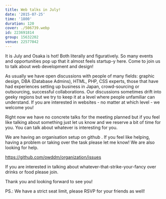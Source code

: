 ```yaml
---
title: Web talks in July!
date: '2015-07-25'
time: '1800'
duration: 120
cover: ./506739.webp
id: 223691814
group: 15632202
venue: 22577042
---
```


It is July and Osaka is hot! Both literally and figuratively. So many events and opportunities pop up that it almost feels startup-y here. Come to join us to talk about web development and design!

As usually we have open discussions with people of many fields: graphic design, DBA (Database Admins), HTML, PHP, CSS experts, those that have had experiences setting up business in Japan, crowd-sourcing or outsourcing, successful collaborations. Our discussions sometimes drift into geeky regions but we try to keep it at a level where people unfamiliar can understand. If you are interested in websites - no matter at which level - we welcome you!

Right now we have no concrete talks for the meeting planned but if you feel like talking about something just let us know and we reserve a bit of time for you. You can talk about whatever is interesting for you.

We are having an organisation setup on github . If you feel like helping, having a problem or taking over the task please let me know! We are also looking for help.

https://github.com/owddm/organization/issues

If you are interested in talking about whatever-that-strike-your-fancy over drinks or food please join.

Thank you and looking forward to see you!

PS.: We have a strict seat limit, please RSVP for your friends as well!
